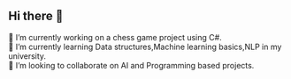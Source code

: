 ## Hi there 👋

🔭 I’m currently working on a chess game  project using C#.<br>
🌱 I’m currently learning Data structures,Machine learning basics,NLP in my university.<br>
👯 I’m looking to collaborate on AI and Programming  based projects.






<!--
**Vimanshani/Vimanshani** is a ✨ _special_ ✨ repository because its `README.md` (this file) appears on your GitHub profile.

Here are some ideas to get you started:

- 🔭 I’m currently working on ...
- 🌱 I’m currently learning ...
- 👯 I’m looking to collaborate on ...
- 🤔 I’m looking for help with ...
- 💬 Ask me about ...
- 📫 How to reach me: ...
- 😄 Pronouns: ...
- ⚡ Fun fact: ...
-->
